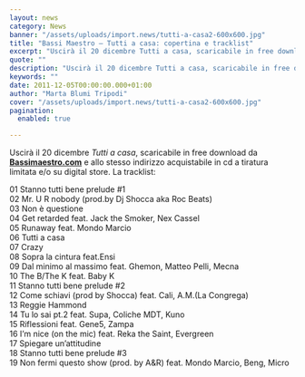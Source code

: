```yaml
---
layout: news
category: News
banner: "/assets/uploads/import.news/tutti-a-casa2-600x600.jpg"
title: "Bassi Maestro – Tutti a casa: copertina e tracklist"
excerpt: "Uscirà il 20 dicembre Tutti a casa, scaricabile in free download da Bassimaestro.com e allo stesso indirizzo acquistabile in cd a tiratura limitata e/o su digital store. La tracklist: 01 Stanno tutti bene prelude #1 02 Mr. U R nobody (prod.by Dj Shocca aka Roc Beats) 03 Non è questione 04 Get retarded feat. Jack [&hellip"
quote: ""
description: "Uscirà il 20 dicembre Tutti a casa, scaricabile in free download da Bassimaestro.com e allo stesso indirizzo acquistabile in cd a tiratura limitata e/o su digital store. La tracklist: 01 Stanno tutti bene prelude #1 02 Mr. U R nobody (prod.by Dj Shocca aka Roc Beats) 03 Non è questione 04 Get retarded feat. Jack [&hellip"
keywords: ""
date: 2011-12-05T00:00:00.000+01:00
author: "Marta Blumi Tripodi"
cover: "/assets/uploads/import.news/tutti-a-casa2-600x600.jpg"
pagination:
  enabled: true

---
```


Uscirà il 20 dicembre _Tutti a casa_, scaricabile in free download da [**Bassimaestro.com**](http://www.bassimaestro.com "http://www.bassimaestro.com") e allo stesso indirizzo acquistabile in cd a tiratura limitata e/o su digital store. La tracklist:

01 Stanno tutti bene prelude #1  
02 Mr. U R nobody (prod.by Dj Shocca aka Roc Beats)  
03 Non è questione  
04 Get retarded feat. Jack the Smoker, Nex Cassel  
05 Runaway feat. Mondo Marcio  
06 Tutti a casa  
07 Crazy  
08 Sopra la cintura feat.Ensi  
09 Dal minimo al massimo feat. Ghemon, Matteo Pelli, Mecna  
10 The B/The K feat. Baby K  
11 Stanno tutti bene prelude #2  
12 Come schiavi (prod by Shocca) feat. Cali, A.M.(La Congrega)  
13 Reggie Hammond  
14 Tu lo sai pt.2 feat. Supa, Coliche MDT, Kuno  
15 Riflessioni feat. Gene5, Zampa  
16 I’m nice (on the mic) feat. Reka the Saint, Evergreen  
17 Spiegare un’attitudine  
18 Stanno tutti bene prelude #3  
19 Non fermi questo show (prod. by A&R) feat. Mondo Marcio, Beng, Micro